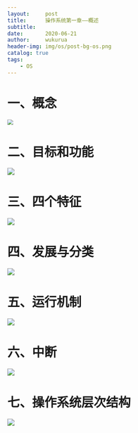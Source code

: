 ```yaml
---
layout:     post
title:      操作系统第一章——概述
subtitle:   
date:       2020-06-21
author:     wukurua
header-img: img/os/post-bg-os.png
catalog: true
tags:
    - OS
---
```


# 一、概念

<img src="https://cdn.jsdelivr.net/gh/wukurua/cloudimg@master/img/20200621164959.png" style="zoom: 80%;" />

# 二、目标和功能

![](https://cdn.jsdelivr.net/gh/wukurua/cloudimg@master/img/20200621172725.png)

# 三、四个特征

![](https://cdn.jsdelivr.net/gh/wukurua/cloudimg@master/img/20200621172755.png)

# 四、发展与分类

![](https://cdn.jsdelivr.net/gh/wukurua/cloudimg@master/img/20200621172845.png)

# 五、运行机制

![](https://cdn.jsdelivr.net/gh/wukurua/cloudimg@master/img/20200621172927.png)

# 六、中断

![](https://cdn.jsdelivr.net/gh/wukurua/cloudimg@master/img/20200621173835.png)

# 七、操作系统层次结构

![](https://cdn.jsdelivr.net/gh/wukurua/cloudimg@master/img/20200621180649.png)